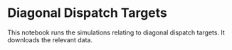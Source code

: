 # Diagonal Dispatch Targets

This notebook runs the simulations relating to diagonal dispatch targets.
It downloads the relevant data.

